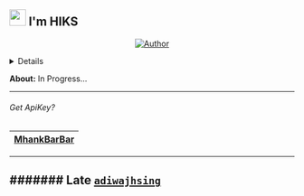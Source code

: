 ## <img src="https://github.com/TheDudeThatCode/TheDudeThatCode/blob/master/Assets/Hi.gif" width="29px"> I'm HIKS

<p align="center">
<a href="https://github.com/DEV-HIKS"><img title="Author" src="https://img.shields.io/badge/DEV-HIKS-orange.svg?style=for-the-badge&logo=github"></a>
</p>

<details>

Coming Soon..

</details>

**About:** In Progress...

---------
###### Get ApiKey?

| [MhankBarBar](https://mhankbarbar.tech) |
| :-: |
---------
####### Late
[`adiwajhsing`](https://github.com/adiwajshing)
---------
